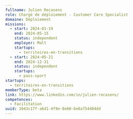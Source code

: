 ```yaml
---
fullname: Julien Recasens
role: Chargé de déploiement - Customer Care Specialist
domaine: Déploiement
missions:
  - start: 2024-01-19
    end: 2024-05-15
    status: independent
    employer: Malt
    startups:
      - territoires-en-transitions
  - start: 2024-05-21
    end: 2024-12-31
    status: independent
    startups:
      - pass-sport
startups:
  - territoires-en-transitions
memberType: beta
link: https://www.linkedin.com/in/julien-recasens/
competences:
  - Facilitation
uuid: 1043c17f-a6d1-4f9e-8e00-6e8a754404dd
---
```

